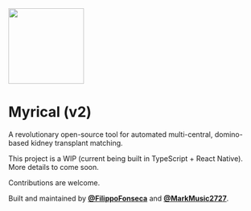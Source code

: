 <img src='https://i.ibb.co/XW8sB7F/logo-Round.png' height='150' />

# Myrical (v2)

A revolutionary open-source tool for automated multi-central, domino-based kidney transplant matching.

This project is a WIP (current being built in TypeScript + React Native). More details to come soon.

Contributions are welcome.

Built and maintained by [**@FilippoFonseca**](https://twitter.com/FilippoFonseca) and [**@MarkMusic2727**](https://twitter.com/markmusic2727).
